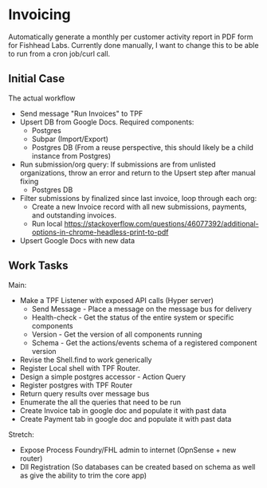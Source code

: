 # Invoicing

Automatically generate a monthly per customer activity report in PDF form for Fishhead Labs. Currently
done manually, I want to change this to be able to run from a cron job/curl call.

## Initial Case

The actual workflow

- Send message "Run Invoices" to TPF
- Upsert DB from Google Docs. Required components:
  - Postgres
  - Subpar (Import/Export)
  - Postgres DB (From a reuse perspective, this should likely be a child instance from Postgres)
- Run submission/org query: If submissions are from unlisted organizations, throw an error and return to the Upsert step after manual fixing
  - Postgres DB
- Filter submissions by finalized since last invoice, loop through each org:
  - Create a new Invoice record with all new submissions, payments, and outstanding invoices.
  - Run local https://stackoverflow.com/questions/46077392/additional-options-in-chrome-headless-print-to-pdf
- Upsert Google Docs with new data

## Work Tasks

Main:

- Make a TPF Listener with exposed API calls (Hyper server)
  - Send Message - Place a message on the message bus for delivery
  - Health-check - Get the status of the entire system or specific components
  - Version - Get the version of all components running
  - Schema - Get the actions/events schema of a registered component version
- Revise the Shell.find to work generically
- Register Local shell with TPF Router.
- Design a simple postgres accessor - Action Query
- Register postgres with TPF Router
- Return query results over message bus
- Enumerate the all the queries that need to be run
- Create Invoice tab in google doc and populate it with past data
- Create Payment tab in google doc and populate it with past data

Stretch:

- Expose Process Foundry/FHL admin to internet (OpnSense + new router)
- Dll Registration (So databases can be created based on schema as well as give the ability to trim the core app)
